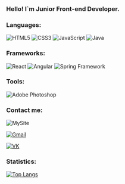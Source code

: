 

### Hello! I`m Junior Front-end Developer.

### Languages:
![HTML5](https://img.shields.io/badge/-HTML5-090909?style=for-the-badge&logo=HTML5&logocolor=4974a5)
![CSS3](https://img.shields.io/badge/-CSS3-090909?style=for-the-badge&logo=CSS3&logocolor=097CDB)
![JavaScript](https://img.shields.io/badge/-JavaScript-090909?style=for-the-badge&logo=JavaScript&logocolor=E9D54D)
![Java](https://img.shields.io/badge/-Java-090909?style=for-the-badge&logo=Java&logocolor=E9D54D)

### Frameworks:

![React](https://img.shields.io/badge/-React-090909?style=for-the-badge&logo=React&logocolor=E9D54D)
![Angular](https://img.shields.io/badge/-Angular-090909?style=for-the-badge&logo=Angular&logocolor=E9D54D)
![Spring Framework](https://img.shields.io/badge/-Spring_Framework-090909?style=for-the-badge&logo=Spring_Framework&logocolor=E9D54D)

### Tools:

![Adobe Photoshop](https://img.shields.io/badge/-Adobe_Photoshop-090909?style=for-the-badge&logo=Adobe_Photoshop&logocolor=E9D54D)


### Contact me:
![MySite](https://img.shields.io/badge/-MySite-090909?style=for-the-badge&logo=MySite&logocolor=00538c)

[![Gmail](https://img.shields.io/badge/-Gmail-090909?style=for-the-badge&logo=Gmail&logocolor=d4442)](olegvotozz@gmail.com)

[![VK](https://img.shields.io/badge/-VK-090909?style=for-the-badge&logo=VK&logocolor=E9D54D)](https://vk.com/o_zotov)

### Statistics:
[![Top Langs](https://github-readme-stats.vercel.app/api/top-langs/?username=Helgeee&show_icons=true&theme=dark)](https://github.com/anuraghazra/github-readme-stats)
